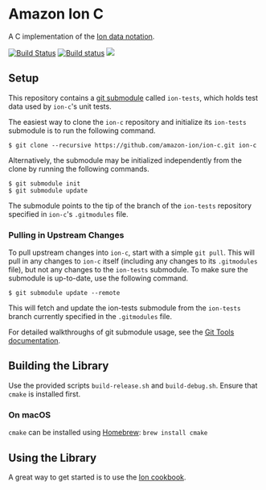 # Amazon Ion C
A C implementation of the [Ion data notation](https://amazon-ion.github.io/ion-docs).

[![Build Status](https://travis-ci.org/amazon-ion/ion-c.svg?branch=master)](https://travis-ci.org/amazon-ion/ion-c)
[![Build status](https://ci.appveyor.com/api/projects/status/x6xfom3x3hs3y945/branch/master?svg=true)](https://ci.appveyor.com/project/tgregg/ion-c-3akm7/branch/master)
<a title="docs" href="https://amazon-ion.github.io/ion-c"><img src="https://img.shields.io/badge/docs-api-green.svg"/></a>

## Setup
This repository contains a [git submodule](https://git-scm.com/docs/git-submodule)
called `ion-tests`, which holds test data used by `ion-c`'s unit tests.

The easiest way to clone the `ion-c` repository and initialize its `ion-tests`
submodule is to run the following command.

```
$ git clone --recursive https://github.com/amazon-ion/ion-c.git ion-c
```

Alternatively, the submodule may be initialized independently from the clone
by running the following commands.

```
$ git submodule init
$ git submodule update
```

The submodule points to the tip of the branch of the `ion-tests` repository
specified in `ion-c`'s `.gitmodules` file.

### Pulling in Upstream Changes
To pull upstream changes into `ion-c`, start with a simple `git pull`.
This will pull in any changes to `ion-c` itself (including any changes
to its `.gitmodules` file), but not any changes to the `ion-tests`
submodule. To make sure the submodule is up-to-date, use the following
command.

```
$ git submodule update --remote
```

This will fetch and update the ion-tests submodule from the `ion-tests` branch
currently specified in the `.gitmodules` file.

For detailed walkthroughs of git submodule usage, see the
[Git Tools documentation](https://git-scm.com/book/en/v2/Git-Tools-Submodules).

## Building the Library
Use the provided scripts `build-release.sh` and `build-debug.sh`. Ensure that `cmake` is installed first.

### On macOS
`cmake` can be installed using [Homebrew](https://brew.sh/): `brew install cmake`

## Using the Library
A great way to get started is to use the [Ion cookbook](https://amazon-ion.github.io/ion-docs/guides/cookbook.html).
